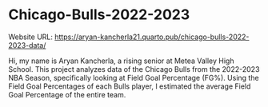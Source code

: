 # Chicago-Bulls-2022-2023
Website URL: https://aryan-kancherla21.quarto.pub/chicago-bulls-2022-2023-data/ 

Hi, my name is Aryan Kancherla, a rising senior at Metea Valley High School. This project analyzes data of the Chicago Bulls from the 2022-2023 NBA Season, specifically looking at Field Goal Percentage (FG%). Using the Field Goal Percentages of each Bulls player, I estimated the average Field Goal Percentage of the entire team. 
